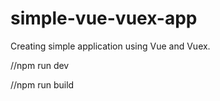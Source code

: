 # simple-vue-vuex-app
Creating simple application using Vue and Vuex.

//npm run dev

//npm run build 

